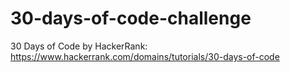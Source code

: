 # 30-days-of-code-challenge
30 Days of Code by HackerRank: https://www.hackerrank.com/domains/tutorials/30-days-of-code
